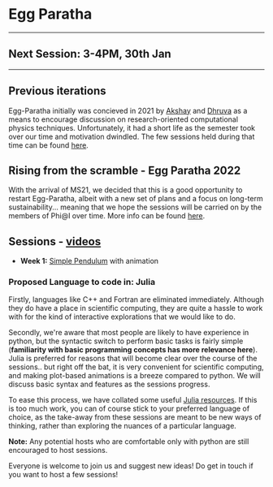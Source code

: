 # Egg Paratha

---

## Next Session: 3-4PM, 30th Jan

---

## Previous iterations

Egg-Paratha initially was concieved in 2021 by [Akshay](https://github.com/20akshay00/) and [Dhruva](https://github.com/DhruvaSambrani/) as a means to encourage discussion on research-oriented computational physics techniques. Unfortunately, it had a short life as the semester took over our time and motivation dwindled. The few sessions held during that time can be found [here](old/index.md).

## Rising from the scramble - Egg Paratha 2022

With the arrival of MS21, we decided that this is a good opportunity to restart Egg-Paratha, albeit with a new set of plans and a focus on long-term sustainability... meaning that we hope the sessions will be carried on by the members of Phi@I over time. More info can be found [here](info.md).

## Sessions - [videos](https://youtu.be/4A8rZsJco1w)

- **Week 1:** [Simple Pendulum](./week1/simple_pendulum.html) with animation

### Proposed Language to code in: Julia
Firstly, languages like C++ and Fortran are eliminated immediately. Although they do have a place in scientific computing, they are quite a hassle to work with for the kind of interactive explorations that we would like to do.

Secondly, we're aware that most people are likely to have experience in python, but the syntactic switch to perform basic tasks is fairly simple (**familiarity with basic programming concepts has more relevance here**). Julia is preferred for reasons that will become clear over the course of the sessions.. but right off the bat, it is very convenient for scientific computing, and making plot-based animations is a breeze compared to python. We will discuss basic syntax and features as the sessions progress.

To ease this process, we have collated some useful [Julia resources](resources.md). If this is too much work, you can of course stick to your preferred language of choice, as the take-away from these sessions are meant to be new ways of thinking, rather than exploring the nuances of a particular language. 

**Note:** Any potential hosts who are comfortable only with python are still encouraged to host sessions.

Everyone is welcome to join us and suggest new ideas! Do get in touch if you want to host a few sessions!

